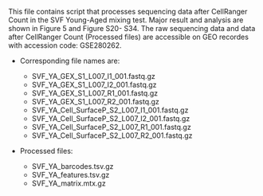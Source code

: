 This file contains script that processes sequencing data after CellRanger Count in the SVF Young-Aged mixing test.
Major result and analysis are shown in Figure 5 and Figure S20- S34. 
The raw sequencing data and data after CellRanger Count (Processed files) are accessible on GEO recordes with accession code: GSE280262.

- Corresponding file names are:
  - SVF_YA_GEX_S1_L007_I1_001.fastq.gz
  - SVF_YA_GEX_S1_L007_I2_001.fastq.gz
  - SVF_YA_GEX_S1_L007_R1_001.fastq.gz
  - SVF_YA_GEX_S1_L007_R2_001.fastq.gz
  - SVF_YA_Cell_SurfaceP_S2_L007_I1_001.fastq.gz
  - SVF_YA_Cell_SurfaceP_S2_L007_I2_001.fastq.gz
  - SVF_YA_Cell_SurfaceP_S2_L007_R1_001.fastq.gz	 
  - SVF_YA_Cell_SurfaceP_S2_L007_R2_001.fastq.gz

- Processed files:
  - SVF_YA_barcodes.tsv.gz
  - SVF_YA_features.tsv.gz
  - SVF_YA_matrix.mtx.gz
